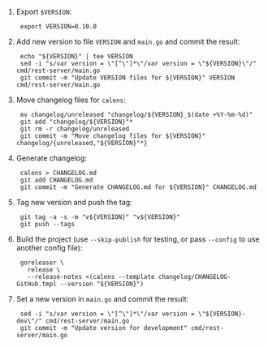 1. Export `$VERSION`:

        export VERSION=0.10.0

2. Add new version to file `VERSION` and `main.go` and commit the result:

        echo "${VERSION}" | tee VERSION
        sed -i "s/var version = \"[^\"]*\"/var version = \"${VERSION}\"/" cmd/rest-server/main.go
        git commit -m "Update VERSION files for ${VERSION}" VERSION cmd/rest-server/main.go

3. Move changelog files for `calens`:

        mv changelog/unreleased "changelog/${VERSION}_$(date +%Y-%m-%d)"
        git add "changelog/${VERSION}"*
        git rm -r changelog/unreleased
        git commit -m "Move changelog files for ${VERSION}" changelog/{unreleased,"${VERSION}"*}

4. Generate changelog:

        calens > CHANGELOG.md
        git add CHANGELOG.md
        git commit -m "Generate CHANGELOG.md for ${VERSION}" CHANGELOG.md

5. Tag new version and push the tag:

        git tag -a -s -m "v${VERSION}" "v${VERSION}"
        git push --tags

6. Build the project (use `--skip-publish` for testing, or pass `--config` to
   use another config file):

        goreleaser \
          release \
          --release-notes <(calens --template changelog/CHANGELOG-GitHub.tmpl --version "${VERSION}")

7. Set a new version in `main.go` and commit the result:

        sed -i "s/var version = \"[^\"]*\"/var version = \"${VERSION}-dev\"/" cmd/rest-server/main.go
        git commit -m "Update version for development" cmd/rest-server/main.go
